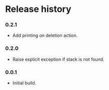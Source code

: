 # Release history

### 0.2.1
* Add printing on deletion action.

### 0.2.0
* Raise explicit exception if stack is not found.

### 0.0.1
* Initial build.

